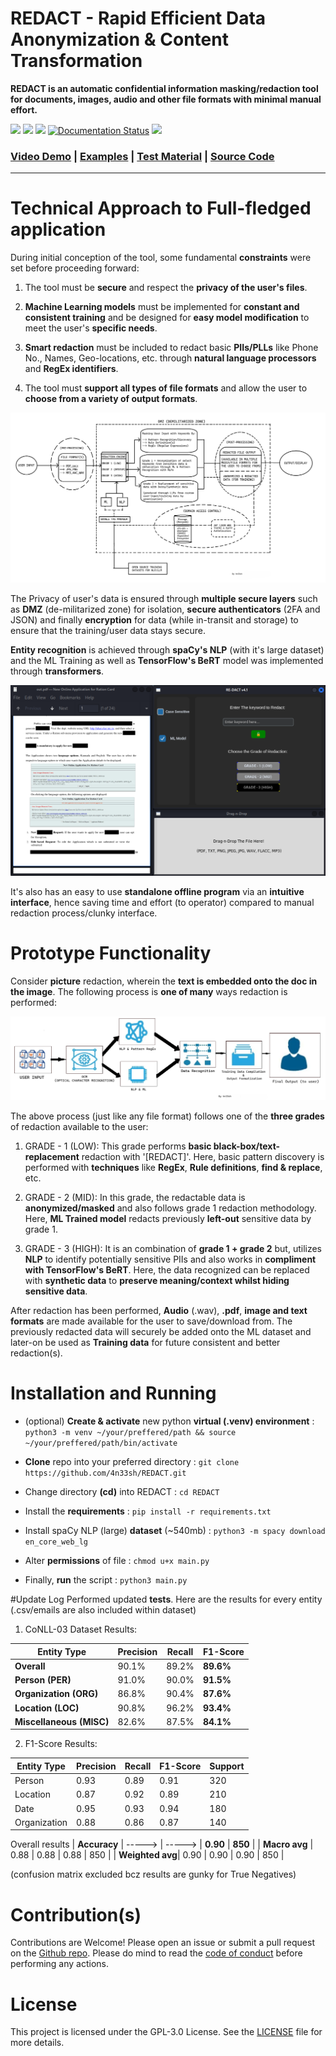# REDACT - Rapid Efficient Data Anonymization & Content Transformation

**REDACT is an automatic confidential information masking/redaction tool for documents, images, audio and other file formats with minimal manual effort.** 

<img src="https://img.shields.io/badge/Lincense_-GPL%203.0-orange"> <img src="https://img.shields.io/badge/python_->=%203.1-blue"> <img src="https://img.shields.io/badge/Maintained%3F-Yes-CD8335"> [![Documentation Status](https://img.shields.io/:docs-latest-green.svg)](http://opennlp.apache.org/docs/index.html) <img src="https://img.shields.io/badge/Developed%20on-Kali%20Linux-blueviolet">

### [Video Demo](https://youtu.be/HRD_wsZ9a1U) | [Examples](https://github.com/4n33sh/REDACT/tree/main/example-outputs) | [Test Material](https://github.com/4n33sh/REDACT/tree/main/test-material) | [Source Code](https://github.com/4n33sh/REDACT/blob/main/main.py)

---

# Technical Approach to Full-fledged application

During initial conception of the tool, some fundamental **constraints** were set before proceeding forward:

1. The tool must be **secure** and respect the **privacy of the user's files**.

2. **Machine Learning models** must be implemented for **constant and consistent training** and be designed for **easy model modification** to meet the user's **specific needs**.

3. **Smart redaction** must be included to redact basic **PIIs/PLLs** like Phone No., Names, Geo-locations, etc. through **natural language processors** and **RegEx identifiers**.

4. The tool must **support all types of file formats** and allow the user to **choose from a variety of output formats**.

![technical datagram](https://github.com/4n33sh/REDACT/blob/main/Technical%20Approach.png)

The Privacy of user's data is ensured through **multiple secure layers** such as **DMZ** (de-militarized zone) for isolation, **secure authenticators** (2FA and JSON) and finally **encryption** for data (while in-transit and storage) to ensure that the training/user data stays secure.

**Entity recognition** is achieved through **spaCy's NLP** (with it's large dataset) and the ML Training as well as **TensorFlow's BeRT** model was implemented through **transformers**.

![prototype gui final](https://github.com/4n33sh/REDACT/blob/main/Prototype%20GUI%20%26%20Functionality.png)

It's also has an easy to use **standalone offline program** via an **intuitive interface**, hence saving time and effort (to operator) compared to manual redaction process/clunky interface.

# Prototype Functionality

Consider **picture** redaction, wherein the **text is embedded onto the doc in the image**. The following process is **one of many** ways redaction is performed:

![picture example](https://github.com/4n33sh/REDACT/blob/main/Image%20Redaction%20Flowchart.png)

The above process (just like any file format) follows one of the **three grades** of redaction available to the user:

1. GRADE - 1 (LOW): This grade performs **basic black-box/text-replacement** redaction with '[REDACT]'. Here, basic pattern discovery is performed with **techniques** like **RegEx**, **Rule definitions**, **find & replace**, etc.

2. GRADE - 2 (MID): In this grade, the redactable data is **anonymized/masked** and also follows grade 1 redaction methodology. Here, **ML Trained model** redacts previously **left-out** sensitive data by grade 1.

3. GRADE - 3 (HIGH): It is an combination of **grade 1 + grade 2** but, utilizes **NLP** to identify potentially sensitive PIIs and also works in **compliment with TensorFlow's BeRT**. Here, the data recognized can be replaced with **synthetic data** to **preserve meaning/context whilst hiding sensitive data**.

After redaction has been performed, **Audio** (.wav), **.pdf**, **image and text formats** are made available for the user to save/download from. The previously redacted data will securely be added onto the ML dataset and later-on be used as **Training data** for future consistent and better redaction(s).

# Installation and Running

* (optional) **Create & activate** new python **virtual (.venv) environment** :  ``` python3 -m venv ~/your/preffered/path && source ~/your/preffered/path/bin/activate ```

* **Clone** repo into your preferred directory : ``` git clone https://github.com/4n33sh/REDACT.git ```

* Change directory **(cd)** into REDACT : ``` cd REDACT ```

* Install the **requirements** : ``` pip install -r requirements.txt ```

* Install spaCy NLP (large) **dataset** (~540mb) : ``` python3 -m spacy download en_core_web_lg ```

* Alter **permissions** of file : ``` chmod u+x main.py ```

* Finally, **run** the script : ``` python3 main.py ```

#Update Log
Performed updated **tests**. Here are the results for every entity (.csv/emails are also included within dataset)

1. CoNLL-03 Dataset Results:

| **Entity Type**     | **Precision** | **Recall** | **F1-Score** |
|---------------------|---------------|------------|--------------|
| **Overall**         |      90.1%    | 89.2%      | **89.6%**    |
| **Person (PER)**    |      91.0%    | 90.0%      | **91.5%**    |
| **Organization (ORG)**|    86.8%    | 90.4%      | **87.6%**    |
| **Location (LOC)**  |      90.8%    | 96.2%      | **93.4%**    |
| **Miscellaneous (MISC)** | 82.6%    | 87.5%      | **84.1%**    |

2. F1-Score Results:

| **Entity Type** | **Precision** | **Recall** | **F1-Score** | **Support** |
|-----------------|---------------|------------|--------------|-------------|
| Person          | 0.93          | 0.89       | 0.91         | 320         |
| Location        | 0.87          | 0.92       | 0.89         | 210         |
| Date            | 0.95          | 0.93       | 0.94         | 180         |
| Organization    | 0.88          | 0.86       | 0.87         | 140         |

Overall results
| **Accuracy**    | ----->        | ----->     | **0.90**     | **850**     |
| **Macro avg**   | 0.88          | 0.88       | 0.88         | 850         |
| **Weighted avg**| 0.90          | 0.90       | 0.90         | 850         |

(confusion matrix excluded bcz results are gunky for True Negatives)

# Contribution(s)
Contributions are Welcome! Please open an issue or submit a pull request on the [Github repo](https://github.com/4n33sh/REDACT). Please do mind to read the [code of conduct](https://github.com/4n33sh/REDACT/blob/main/CODE_OF_CONDUCT.md) before performing any actions.

# License
This project is licensed under the GPL-3.0 License. See the [LICENSE](https://github.com/4n33sh/REDACT/blob/main/LICENSE) file for more details.
